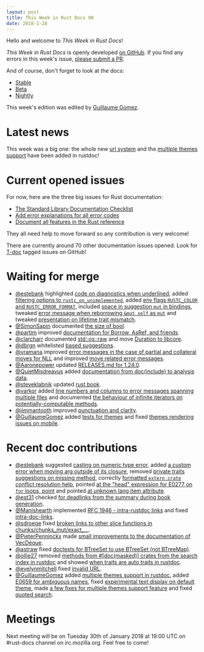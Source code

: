 ```yaml
---
layout: post
title: This Week in Rust Docs 90
date: 2018-1-28
---
```


Hello and welcome to *This Week in Rust Docs*!

*This Week in Rust Docs* is openly developed [on GitHub](https://github.com/GuillaumeGomez/this-week-in-rust-docs).
If you find any errors in this week's issue, [please submit a PR](https://github.com/GuillaumeGomez/this-week-in-rust-docs/pulls).

And of course, don't forget to look at the docs:

* [Stable](https://doc.rust-lang.org/)
* [Beta](https://doc.rust-lang.org/beta/)
* [Nightly](https://doc.rust-lang.org/nightly/)

This week's edition was edited by [Guillaume Gomez](https://github.com/GuillaumeGomez).

# Latest news

This week was a big one: the whole new [url system](https://github.com/rust-lang/rust/pull/47046) and the [multiple themes support](https://github.com/rust-lang/rust/pull/47620) have been added in rustdoc!

# Current opened issues

For now, here are the three big issues for Rust documentation:

* [The Standard Library Documentation Checklist](https://github.com/rust-lang/rust/issues/29329)
* [Add error explanations for all error codes](https://github.com/rust-lang/rust/issues/32777)
* [Document all features in the Rust reference](https://github.com/rust-lang-nursery/reference/issues/9)

They all need help to move forward so any contribution is very welcome!

There are currently around 70 other documentation issues opened. Look for [T-doc](https://github.com/rust-lang/rust/labels/T-doc) tagged issues on GitHub!

# Waiting for merge

* [@estebank](https://github.com/estebank) highlighted [code on diagnostics when underlined](https://github.com/rust-lang/rust/pull/45752), added [filtering options to `rustc_on_unimplemented`](https://github.com/rust-lang/rust/pull/47613), added [env flags `RUSTC_COLOR` and `RUSTC_ERROR_FORMAT`](https://github.com/rust-lang/rust/pull/46961), included [space in suggestion `mut` in bindings](https://github.com/rust-lang/rust/pull/47465), tweaked [error message when reborrowing `&mut self` as `mut`](https://github.com/rust-lang/rust/pull/47818) and tweaked [presentation on lifetime trait mismatch](https://github.com/rust-lang/rust/pull/47791).
* [@SimonSapin](https://github.com/SimonSapin) documented [the size of bool](https://github.com/rust-lang/rust/pull/46156).
* [@partim](https://github.com/partim) improved [documentation for Borrow, AsRef, and friends](https://github.com/rust-lang/rust/pull/46518).
* [@clarcharr](https://github.com/clarcharr) documented [std::os::raw](https://github.com/rust-lang/rust/pull/46962) and move [Duration to libcore](https://github.com/rust-lang/rust/pull/46666).
* [@dbrgn](https://github.com/dbrgn) whitelisted [based suggestions](https://github.com/rust-lang/rust/pull/46815).
* [@vramana](https://github.com/vramana) improved [error messages in the case of partial and collateral moves for NLL](https://github.com/rust-lang/rust/pull/47020) and improved [move related error messages](https://github.com/rust-lang/rust/pull/47093).
* [@Aaronepower](https://github.com/Aaronepower) updated [RELEASES.md for 1.24.0](https://github.com/rust-lang/rust/pull/47286).
* [@QuietMisdreavus](https://github.com/QuietMisdreavus) added [documentation from doc(include) to analysis data](https://github.com/rust-lang/rust/pull/47496).
* [@steveklabnik](https://github.com/steveklabnik) updated [rust book](https://github.com/rust-lang/rust/pull/47753).
* [@varkor](https://github.com/varkor) added [line numbers and columns to error messages spanning multiple files](https://github.com/rust-lang/rust/pull/47780) and documented [the behaviour of infinite iterators on potentially-computable methods](https://github.com/rust-lang/rust/pull/47547).
* [@jimmantooth](https://github.com/jimmantooth) improved [punctuation and clarity](https://github.com/rust-lang/rust/pull/47515).
* [@GuillaumeGomez](https://github.com/GuillaumeGomez) added [tests for themes](https://github.com/rust-lang/rust/pull/47761) and fixed [themes rendering issues on mobile](https://github.com/rust-lang/rust/pull/47810).

# Recent doc contributions

* [@estebank](https://github.com/estebank) suggested [casting on numeric type error](https://github.com/rust-lang/rust/pull/47247), added [a custom error when moving arg outside of its closure](https://github.com/rust-lang/rust/pull/47144), removed [private traits suggestions on missing method](https://github.com/rust-lang/rust/pull/47534), correctly [formatted `extern crate` conflict resolution help](https://github.com/rust-lang/rust/pull/47767), pointed [at the "head" expression for E0277 on `for` loops, point](https://github.com/rust-lang/rust/pull/47690) and pointed [at unknown lang item attribute](https://github.com/rust-lang/rust/pull/47691).
* [@est31](https://github.com/est31) checked [for deadlinks from the summary during book generation](https://github.com/rust-lang/rust/pull/47423).
* [@Manishearth](https://github.com/Manishearth) implemented [RFC 1946 - intra-rustdoc links](https://github.com/rust-lang/rust/pull/47046) and fixed [intra-doc-links](https://github.com/rust-lang/rust/pull/47701).
* [@sdroege](https://github.com/sdroege) fixed [broken links to other slice functions in chunks/chunks_mut/exact_…](https://github.com/rust-lang/rust/pull/47632).
* [@PieterPenninckx](https://github.com/PieterPenninckx) made [small improvements to the documentation of VecDeque](https://github.com/rust-lang/rust/pull/47595).
* [@astraw](https://github.com/astraw) fixed [doctests for BTreeSet to use BTreeSet (not BTreeMap)](https://github.com/rust-lang/rust/pull/47625).
* [@ollie27](https://github.com/ollie27) removed [ methods from #[doc(masked)] crates from the search index in rustdoc](https://github.com/rust-lang/rust/pull/47675) and showed [when traits are auto traits in rustdoc](https://github.com/rust-lang/rust/pull/47672).
* [@evelynmitchell](https://github.com/evelynmitchell) fixed [invalid URL](https://github.com/rust-lang/rust/pull/47717).
* [@GuillaumeGomez](https://github.com/GuillaumeGomez) added [multiple themes support in rustdoc](https://github.com/rust-lang/rust/pull/47620), added [E0659 for ambiguous names](https://github.com/rust-lang/rust/pull/47512), fixed [experimental text display on default theme](https://github.com/rust-lang/rust/pull/47721), made [a few fixes for multiple themes support feature](https://github.com/rust-lang/rust/pull/47686) and fixed [quoted search](https://github.com/rust-lang/rust/pull/47667).

# Meetings

Next meeting will be on Tuesday 30th of January 2018 at 19:00 UTC on #rust-docs channel on irc.mozilla.org. Feel free to come!
